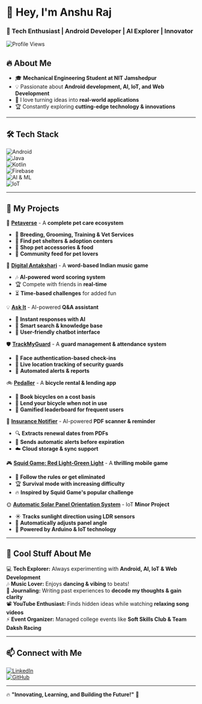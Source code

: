 # 👋 Hey, I'm Anshu Raj  
### 🚀 Tech Enthusiast | Android Developer | AI Explorer | Innovator  

![Profile Views](https://komarev.com/ghpvc/?username=MrAnshuRaj&color=blue)  

## 🔥 About Me  
- 🎓 **Mechanical Engineering Student at NIT Jamshedpur**  
- 💡 Passionate about **Android development, AI, IoT, and Web Development**  
- 🚀 I love turning ideas into **real-world applications**  
- 🏆 Constantly exploring **cutting-edge technology & innovations**  

---

## 🛠️ Tech Stack  
![Android](https://img.shields.io/badge/Android-3DDC84?style=flat&logo=android&logoColor=white)  
![Java](https://img.shields.io/badge/Java-ED8B00?style=flat&logo=java&logoColor=white)  
![Kotlin](https://img.shields.io/badge/Kotlin-0095D5?style=flat&logo=kotlin&logoColor=white)  
![Firebase](https://img.shields.io/badge/Firebase-FFCA28?style=flat&logo=firebase&logoColor=white)  
![AI & ML](https://img.shields.io/badge/AI%2FML-%23F7DF1E.svg?style=flat&logo=tensorflow&logoColor=white)  
![IoT](https://img.shields.io/badge/IoT-Arduino-blue?style=flat&logo=arduino&logoColor=white)  

---

## 📱 My Projects  
🚀 **[Petaverse](#)** - A **complete pet care ecosystem**  
   - 🐾 **Breeding, Grooming, Training & Vet Services**  
   - 📍 **Find pet shelters & adoption centers**  
   - 🛒 **Shop pet accessories & food**  
   - 💬 **Community feed for pet lovers**  

🎵 **[Digital Antakshari](#)** - A **word-based Indian music game**  
   - 🎶 **AI-powered word scoring system**  
   - 🏆 Compete with friends in **real-time**  
   - ⏳ **Time-based challenges** for added fun  

💡 **[Ask It](#)** - AI-powered **Q&A assistant**  
   - 🤖 **Instant responses with AI**  
   - 🔎 **Smart search & knowledge base**  
   - 💬 **User-friendly chatbot interface**  

🛡 **[TrackMyGuard](#)** - A **guard management & attendance system**  
   - 🏢 **Face authentication-based check-ins**  
   - 📍 **Live location tracking of security guards**  
   - 🔔 **Automated alerts & reports**  

🚲 **[Pedaller](#)** - A **bicycle rental & lending app**  
   - 📌 **Book bicycles on a cost basis**  
   - 🔄 **Lend your bicycle when not in use**  
   - 🏅 **Gamified leaderboard for frequent users**  

📜 **[Insurance Notifier](#)** - AI-powered **PDF scanner & reminder**  
   - 🔍 **Extracts renewal dates from PDFs**  
   - 📅 **Sends automatic alerts before expiration**  
   - ☁️ **Cloud storage & sync support**  

🎮 **[Squid Game: Red Light-Green Light](#)** - A **thrilling mobile game**  
   - 🚦 **Follow the rules or get eliminated**  
   - 🏆 **Survival mode with increasing difficulty**  
   - 🔥 **Inspired by Squid Game's popular challenge**  

🌞 **[Automatic Solar Panel Orientation System](#)** - IoT **Minor Project**  
   - ☀️ **Tracks sunlight direction using LDR sensors**  
   - 🔄 **Automatically adjusts panel angle**  
   - 📡 **Powered by Arduino & IoT technology**  

---

## 🎯 Cool Stuff About Me  
💻 **Tech Explorer:** Always experimenting with **Android, AI, IoT & Web Development**  
🎶 **Music Lover:** Enjoys **dancing & vibing** to beats!  
📝 **Journaling:** Writing past experiences to **decode my thoughts & gain clarity**  
📽 **YouTube Enthusiast:** Finds hidden ideas while watching **relaxing song videos**  
⚡ **Event Organizer:** Managed college events like **Soft Skills Club & Team Daksh Racing**  

---

## 📫 Connect with Me  
[![LinkedIn](https://img.shields.io/badge/LinkedIn-blue?style=flat&logo=linkedin)](https://linkedin.com/in/anshu-raj-142b55253)  
[![GitHub](https://img.shields.io/badge/GitHub-grey?style=flat&logo=github)](https://github.com/MrAnshuRa)   

---

🔥 **"Innovating, Learning, and Building the Future!"** 🚀  
